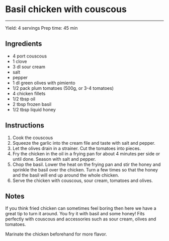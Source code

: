 # Basil chicken with couscous
---
Yield: 4 servings
Prep time: 45 min

## Ingredients
- 4 port couscous
- 1 clove
- 3 dl sour cream
- salt
- pepper
- 1 dl green olives with pimiento
- 1/2 pack plum tomatoes (500g, or 3-4 tomatoes)
- 4 chicken fillets
- 1/2 tbsp oil
- 2 tbsp frozen basil
- 1/2 tbsp liquid honey

## Instructions

1. Cook the couscous
2. Squeeze the garlic into the cream file and taste with salt and pepper.
3. Let the olives drain in a strainer. Cut the tomatoes into pieces.
4. Fry the chicken in the oil in a frying pan for about 4 minutes per side or until done. Season with salt and pepper.
5. Chop the basil. Lower the heat on the frying pan and stir the honey and sprinkle the basil over the chicken. Turn a few times so that the honey and the basil will end up around the whole chicken.
6. Serve the chicken with couscous, sour cream, tomatoes and olives.

## Notes

If you think fried chicken can sometimes feel boring then here we have a great tip to turn it around. You fry it with basil and some honey! Fits perfectly with couscous and accessories such as sour cream, olives and tomatoes.

Marinate the chicken beforehand for more flavor.
